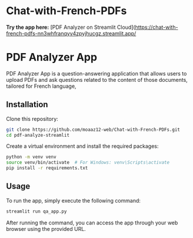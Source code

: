# Chat-with-French-PDFs


**Try the app here:** [PDF Analyzer on Streamlit Cloud](https://chat-with-french-pdfs-nn3whfranqyv4zpyjhucgz.streamlit.app/

# PDF Analyzer App

PDF Analyzer App is a question-answering application that allows users to upload PDFs and ask questions related to the content of those documents, tailored for French language,


## Installation

Clone this repository:

```bash
git clone https://github.com/moaaz12-web/Chat-with-French-PDFs.git
cd pdf-analyze-streamlit
```

Create a virtual environment and install the required packages:

```bash
python -m venv venv
source venv/bin/activate  # For Windows: venv\Scripts\activate
pip install -r requirements.txt
```

## Usage
To run the app, simply execute the following command:

```bash
streamlit run qa_app.py
```

After running the command, you can access the app through your web browser using the provided URL.
